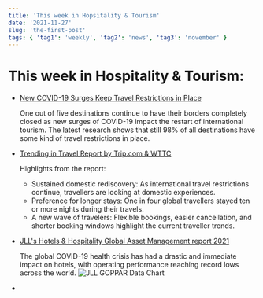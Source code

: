 ```yaml
---
title: 'This week in Hopsitality & Tourism'
date: '2021-11-27'
slug: 'the-first-post'
tags: { 'tag1': 'weekly', 'tag2': 'news', 'tag3': 'november' }
---
```


# This week in Hospitality & Tourism:

- [New COVID-19 Surges Keep Travel Restrictions in Place](https://www.hospitalitynet.org/news/4107758.html)

  One out of five destinations continue to have their borders completely closed as new surges of COVID-19 impact the restart of international tourism. The latest research shows that still 98% of all destinations have some kind of travel restrictions in place.

- [Trending in Travel Report by Trip.com & WTTC](https://www.hospitalitynet.org/news/4107747.html)

  Highlights from the report:

  - Sustained domestic rediscovery: As international travel restrictions continue, travellers are looking at domestic experiences.
  - Preference for longer stays: One in four global travellers stayed ten or more nights during their travels.
  - A new wave of travelers: Flexible bookings, easier cancellation, and shorter booking windows highlight the current traveller trends.

- [JLL's Hotels & Hospitality Global Asset Management report 2021](https://www.hospitalitynet.org/news/4107753.html)

  The global COVID-19 health crisis has had a drastic and immediate impact on hotels, with operating performance reaching record lows across the world.
  ![JLL GOPPAR Data Chart](./images/week-47-2021-jll-profitability-data.jpg)

-
